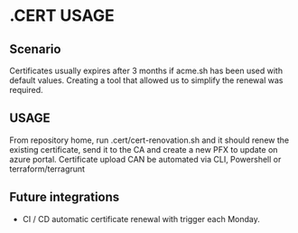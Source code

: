 # .CERT USAGE

## Scenario
Certificates usually expires after 3 months if acme.sh has been used with default values.
Creating a tool that allowed us to simplify the renewal was required.

## USAGE
From repository home, run .cert/cert-renovation.sh and it should renew the existing certificate, send it to the CA and create a new PFX to update on azure portal.
Certificate upload CAN be automated via CLI, Powershell or terraform/terragrunt

## Future integrations
- CI / CD automatic certificate renewal with trigger each Monday.